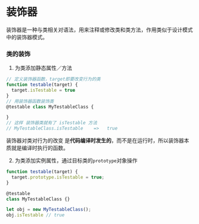 # 装饰器
装饰器是一种与类相关对语法，用来注释或修改类和类方法，作用类似于设计模式中的装饰器模式。

### 类的装饰
1. 为类添加静态属性／方法

```javascript
// 定义装饰器函数，target即要改变行为的类
function testable(target) {
  target.isTestable = true
}
// 用装饰器函数装饰类
@testable class MyTestableClass {

}
// 这样 装饰器类就有了 isTestable 方法
// MyTestableClass.isTestable    =>   true
```

装饰器对类对行为的改变 是**代码编译时发生的**，而不是在运行时，所以装饰器本质就是编译时执行的函数。

2. 为类添加实例属性，通过目标类的`prototype`对象操作

```javascript
function testable(target) {
  target.prototype.isTestable = true;
}

@testable
class MyTestableClass {}

let obj = new MyTestableClass();
obj.isTestable // true
```

